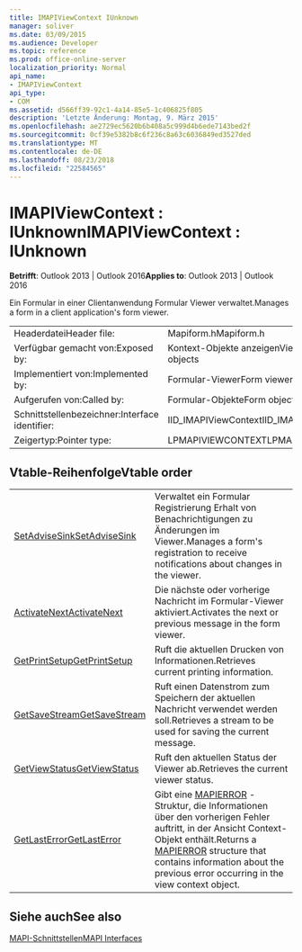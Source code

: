 ```yaml
---
title: IMAPIViewContext IUnknown
manager: soliver
ms.date: 03/09/2015
ms.audience: Developer
ms.topic: reference
ms.prod: office-online-server
localization_priority: Normal
api_name:
- IMAPIViewContext
api_type:
- COM
ms.assetid: d566ff39-92c1-4a14-85e5-1c406825f805
description: 'Letzte Änderung: Montag, 9. März 2015'
ms.openlocfilehash: ae2729ec5620b6b408a5c999d4b6ede7143bed2f
ms.sourcegitcommit: 0cf39e5382b8c6f236c8a63c6036849ed3527ded
ms.translationtype: MT
ms.contentlocale: de-DE
ms.lasthandoff: 08/23/2018
ms.locfileid: "22584565"
---
```

# <a name="imapiviewcontext--iunknown"></a><span data-ttu-id="5a577-103">IMAPIViewContext : IUnknown</span><span class="sxs-lookup"><span data-stu-id="5a577-103">IMAPIViewContext : IUnknown</span></span>

  
  
<span data-ttu-id="5a577-104">**Betrifft**: Outlook 2013 | Outlook 2016</span><span class="sxs-lookup"><span data-stu-id="5a577-104">**Applies to**: Outlook 2013 | Outlook 2016</span></span> 
  
<span data-ttu-id="5a577-105">Ein Formular in einer Clientanwendung Formular Viewer verwaltet.</span><span class="sxs-lookup"><span data-stu-id="5a577-105">Manages a form in a client application's form viewer.</span></span> 
  
|||
|:-----|:-----|
|<span data-ttu-id="5a577-106">Headerdatei</span><span class="sxs-lookup"><span data-stu-id="5a577-106">Header file:</span></span>  <br/> |<span data-ttu-id="5a577-107">Mapiform.h</span><span class="sxs-lookup"><span data-stu-id="5a577-107">Mapiform.h</span></span>  <br/> |
|<span data-ttu-id="5a577-108">Verfügbar gemacht von:</span><span class="sxs-lookup"><span data-stu-id="5a577-108">Exposed by:</span></span>  <br/> |<span data-ttu-id="5a577-109">Kontext-Objekte anzeigen</span><span class="sxs-lookup"><span data-stu-id="5a577-109">View context objects</span></span>  <br/> |
|<span data-ttu-id="5a577-110">Implementiert von:</span><span class="sxs-lookup"><span data-stu-id="5a577-110">Implemented by:</span></span>  <br/> |<span data-ttu-id="5a577-111">Formular-Viewer</span><span class="sxs-lookup"><span data-stu-id="5a577-111">Form viewers</span></span>  <br/> |
|<span data-ttu-id="5a577-112">Aufgerufen von:</span><span class="sxs-lookup"><span data-stu-id="5a577-112">Called by:</span></span>  <br/> |<span data-ttu-id="5a577-113">Formular-Objekte</span><span class="sxs-lookup"><span data-stu-id="5a577-113">Form objects</span></span>  <br/> |
|<span data-ttu-id="5a577-114">Schnittstellenbezeichner:</span><span class="sxs-lookup"><span data-stu-id="5a577-114">Interface identifier:</span></span>  <br/> |<span data-ttu-id="5a577-115">IID_IMAPIViewContext</span><span class="sxs-lookup"><span data-stu-id="5a577-115">IID_IMAPIViewContext</span></span>  <br/> |
|<span data-ttu-id="5a577-116">Zeigertyp:</span><span class="sxs-lookup"><span data-stu-id="5a577-116">Pointer type:</span></span>  <br/> |<span data-ttu-id="5a577-117">LPMAPIVIEWCONTEXT</span><span class="sxs-lookup"><span data-stu-id="5a577-117">LPMAPIVIEWCONTEXT</span></span>  <br/> |
   
## <a name="vtable-order"></a><span data-ttu-id="5a577-118">Vtable-Reihenfolge</span><span class="sxs-lookup"><span data-stu-id="5a577-118">Vtable order</span></span>

|||
|:-----|:-----|
|[<span data-ttu-id="5a577-119">SetAdviseSink</span><span class="sxs-lookup"><span data-stu-id="5a577-119">SetAdviseSink</span></span>](imapiviewcontext-setadvisesink.md) <br/> |<span data-ttu-id="5a577-120">Verwaltet ein Formular Registrierung Erhalt von Benachrichtigungen zu Änderungen im Viewer.</span><span class="sxs-lookup"><span data-stu-id="5a577-120">Manages a form's registration to receive notifications about changes in the viewer.</span></span>  <br/> |
|[<span data-ttu-id="5a577-121">ActivateNext</span><span class="sxs-lookup"><span data-stu-id="5a577-121">ActivateNext</span></span>](imapiviewcontext-activatenext.md) <br/> |<span data-ttu-id="5a577-122">Die nächste oder vorherige Nachricht im Formular-Viewer aktiviert.</span><span class="sxs-lookup"><span data-stu-id="5a577-122">Activates the next or previous message in the form viewer.</span></span>  <br/> |
|[<span data-ttu-id="5a577-123">GetPrintSetup</span><span class="sxs-lookup"><span data-stu-id="5a577-123">GetPrintSetup</span></span>](imapiviewcontext-getprintsetup.md) <br/> |<span data-ttu-id="5a577-124">Ruft die aktuellen Drucken von Informationen.</span><span class="sxs-lookup"><span data-stu-id="5a577-124">Retrieves current printing information.</span></span>  <br/> |
|[<span data-ttu-id="5a577-125">GetSaveStream</span><span class="sxs-lookup"><span data-stu-id="5a577-125">GetSaveStream</span></span>](imapiviewcontext-getsavestream.md) <br/> |<span data-ttu-id="5a577-126">Ruft einen Datenstrom zum Speichern der aktuellen Nachricht verwendet werden soll.</span><span class="sxs-lookup"><span data-stu-id="5a577-126">Retrieves a stream to be used for saving the current message.</span></span>  <br/> |
|[<span data-ttu-id="5a577-127">GetViewStatus</span><span class="sxs-lookup"><span data-stu-id="5a577-127">GetViewStatus</span></span>](imapiviewcontext-getviewstatus.md) <br/> |<span data-ttu-id="5a577-128">Ruft den aktuellen Status der Viewer ab.</span><span class="sxs-lookup"><span data-stu-id="5a577-128">Retrieves the current viewer status.</span></span>  <br/> |
|[<span data-ttu-id="5a577-129">GetLastError</span><span class="sxs-lookup"><span data-stu-id="5a577-129">GetLastError</span></span>](imapiviewcontext-getlasterror.md) <br/> |<span data-ttu-id="5a577-130">Gibt eine [MAPIERROR](mapierror.md) -Struktur, die Informationen über den vorherigen Fehler auftritt, in der Ansicht Context-Objekt enthält.</span><span class="sxs-lookup"><span data-stu-id="5a577-130">Returns a [MAPIERROR](mapierror.md) structure that contains information about the previous error occurring in the view context object.</span></span>  <br/> |
   
## <a name="see-also"></a><span data-ttu-id="5a577-131">Siehe auch</span><span class="sxs-lookup"><span data-stu-id="5a577-131">See also</span></span>



[<span data-ttu-id="5a577-132">MAPI-Schnittstellen</span><span class="sxs-lookup"><span data-stu-id="5a577-132">MAPI Interfaces</span></span>](mapi-interfaces.md)

